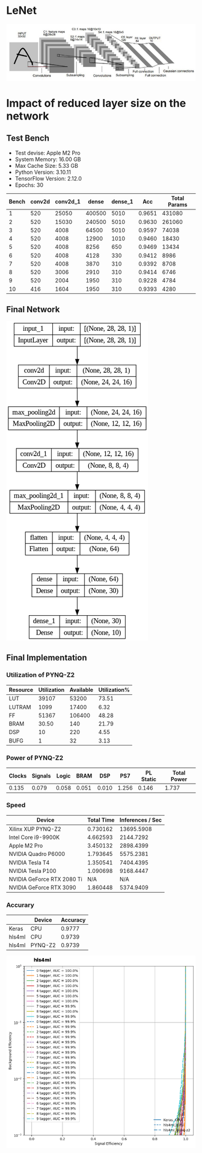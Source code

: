 # LeNet

![](Photos/LeNet_5.jpeg)

# Impact of reduced layer size on the network

## Test Bench
- Test devise: Apple M2 Pro
- System Memory: 16.00 GB
- Max Cache Size: 5.33 GB
- Python Version: 3.10.11
- TensorFlow Version: 2.12.0
- Epochs: 30

| Bench| conv2d | conv2d_1 | dense | dense_1 | Acc | Total Params |
|---------|---------|---------|---------|---------|---------|---------|
|1|520|25050|400500|5010|0.9651|431080|
|2|520|15030|240500|5010|0.9630|261060|
|3|520|4008|64500|5010|0.9597|74038|
|4|520|4008|12900|1010|0.9460|18430|
|5|520|4008|8256|650|0.9469|13434|
|6|520|4008|4128|330|0.9412|8986|
|7|520|4008|3870|310|0.9392|8708|
|8|520|3006|2910|310|0.9414|6746|
|9|520|2004|1950|310|0.9228|4784|
|10|416|1604|1950|310|0.9393|4280|

## Final Network

![](Photos/lenet_model.png)

## Final Implementation

### Utilization of PYNQ-Z2

| Resource| Utilization | Available | Utilization% | 
|---------|---------|---------|---------|
|LUT|39107|53200|73.51|
|LUTRAM|1099|17400|6.32|
|FF|51367|106400|48.28|
|BRAM|30.50|140|21.79|
|DSP|10|220|4.55|
|BUFG|1|32|3.13|

### Power of PYNQ-Z2
| Clocks| Signals | Logic | BRAM | DSP | PS7 | PL Static | Total Power 
|---------|---------|---------|---------|---------|---------|---------|---------|
|0.135|0.079|0.058|0.051|0.010|1.256|0.146|1.737|

### Speed 

| Device | Total Time | Inferences / Sec |  
|---------|---------|---------|
|Xilinx XUP PYNQ-Z2 | 0.730162 | 13695.5908|
|Intel Core i9-9900K| 4.662593 | 2144.7292|
|Apple M2 Pro|3.450132|2898.4399|
|NVIDIA Quadro P6000|1.793645|5575.2381|
|NVIDIA Tesla T4|1.350541|7404.4395|
|NVIDIA Tesla P100|1.090698|9168.4447|
|NVIDIA GeForce RTX 2080 Ti|N/A|N/A|
|NVIDIA GeForce RTX 3090|1.860448|5374.9409|



### Accurary


|| Device | Accuracy |
|---------|---------|---------|
|Keras|CPU|0.9777|
|hls4ml|CPU|0.9739|
|hls4ml|PYNQ-Z2|0.9739|

![](Photos/output.png)